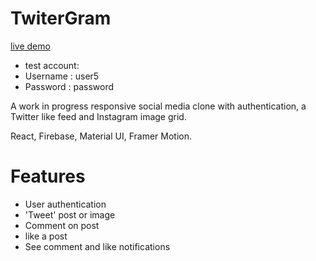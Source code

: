 # TwiterGram 

[live demo](https://mysterious-ravine-98142.herokuapp.com/#DDlYQ01eR4D8clYNkqpU/)

- test account:
- Username : user5
- Password : password

A work in progress responsive social media clone with authentication, a Twitter like feed and Instagram image grid.

React, Firebase, Material UI, Framer Motion.

# Features

- User authentication
- 'Tweet' post or image
- Comment on post
- like a post
- See comment and like notifications


